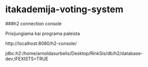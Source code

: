 # itakademija-voting-system

###h2 connection console

Prisijungiama kai programa paleista

http://localhost:8080/h2-console/

jdbc:h2:/home/arnoldasurbelis/Desktop/RinkSis/db/h2/database-dev;IFEXISTS=TRUE
